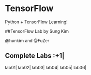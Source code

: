 # TensorFlow
Python + TensorFlow Learning!

##TensorFlow Lab by Sung Kim

@hunkim and @FuZer

Complete Labs :+1|
--------------
lab01|
lab02|
lab03|
lab04|
lab05|
lab06|

